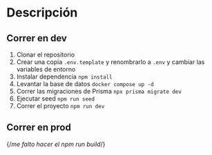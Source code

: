# Descripción


## Correr en dev

1. Clonar el repositorio 
2. Crear una copia ```.env.template``` y renombrarlo a ```.env``` y cambiar las variables de entorno
3. Instalar dependencia ```npm install```
4. Levantar la base de datos ```docker compose up -d```
5. Correr las migraciones de Prisma ```npx prisma migrate dev```
6. Ejecutar seed ```npm run seed```
7. Correr el proyecto ```npm run dev```

## Correr en prod

{/*me falto hacer el npm run build*/}

